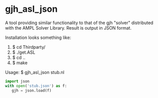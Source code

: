 # gjh_asl_json
A tool providing similar functionality to that of the gjh
"solver" distributed with the AMPL Solver Library. Result is
output in JSON format.

Installation looks something like:
 1. $ cd Thirdparty/
 2. $ ./get.ASL
 3. $ cd ..
 4. $ make

Usage:
$ gjh_asl_json stub.nl
```python
import json
with open('stub.json') as f:
   gjh = json.load(f)
```
